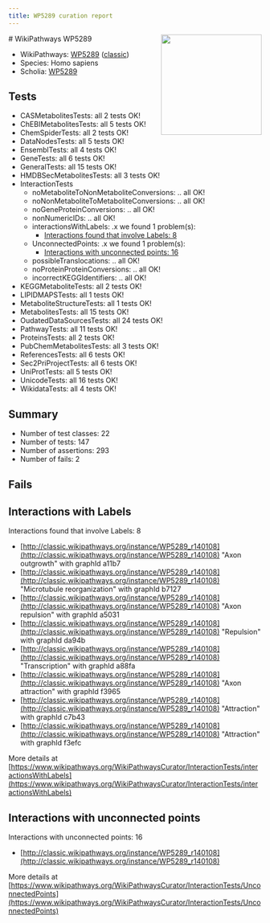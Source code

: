 ```yaml
---
title: WP5289 curation report
---
```


<img style="float: right; width: 200px" src="https://upload.wikimedia.org/wikipedia/commons/thumb/8/83/Wplogo_with_text_500.png/640px-Wplogo_with_text_500.png" />
# WikiPathways WP5289

* WikiPathways: [WP5289](https://wikipathways.org/pathways/WP5289) ([classic](https://classic.wikipathways.org/instance/WP5289))
* Species: Homo sapiens
* Scholia: [WP5289](https://scholia.toolforge.org/wikipathways/WP5289)
## Tests
* CASMetabolitesTests: all 2 tests OK!
* ChEBIMetabolitesTests: all 5 tests OK!
* ChemSpiderTests: all 2 tests OK!
* DataNodesTests: all 5 tests OK!
* EnsemblTests: all 4 tests OK!
* GeneTests: all 6 tests OK!
* GeneralTests: all 15 tests OK!
* HMDBSecMetabolitesTests: all 3 tests OK!
* InteractionTests
    * noMetaboliteToNonMetaboliteConversions: .. all OK!
    * noNonMetaboliteToMetaboliteConversions: .. all OK!
    * noGeneProteinConversions: .. all OK!
    * nonNumericIDs: .. all OK!
    * interactionsWithLabels: .x we found 1 problem(s):
        * [Interactions found that involve Labels: 8](#630d267f)
    * UnconnectedPoints: .x we found 1 problem(s):
        * [Interactions with unconnected points: 16](#7f1d407d)
    * possibleTranslocations: .. all OK!
    * noProteinProteinConversions: .. all OK!
    * incorrectKEGGIdentifiers: .. all OK!
* KEGGMetaboliteTests: all 2 tests OK!
* LIPIDMAPSTests: all 1 tests OK!
* MetaboliteStructureTests: all 1 tests OK!
* MetabolitesTests: all 15 tests OK!
* OudatedDataSourcesTests: all 24 tests OK!
* PathwayTests: all 11 tests OK!
* ProteinsTests: all 2 tests OK!
* PubChemMetabolitesTests: all 3 tests OK!
* ReferencesTests: all 6 tests OK!
* Sec2PriProjectTests: all 6 tests OK!
* UniProtTests: all 5 tests OK!
* UnicodeTests: all 16 tests OK!
* WikidataTests: all 4 tests OK!


## Summary

* Number of test classes: 22
* Number of tests: 147
* Number of assertions: 293
* Number of fails: 2

## Fails

<a name="630d267f" />

## Interactions with Labels

Interactions found that involve Labels: 8

* [http://classic.wikipathways.org/instance/WP5289_r140108](http://classic.wikipathways.org/instance/WP5289_r140108) "Axon outgrowth" with graphId a11b7
* [http://classic.wikipathways.org/instance/WP5289_r140108](http://classic.wikipathways.org/instance/WP5289_r140108) "Microtubule
reorganization" with graphId b7127
* [http://classic.wikipathways.org/instance/WP5289_r140108](http://classic.wikipathways.org/instance/WP5289_r140108) "Axon repulsion" with graphId a5031
* [http://classic.wikipathways.org/instance/WP5289_r140108](http://classic.wikipathways.org/instance/WP5289_r140108) "Repulsion" with graphId da94b
* [http://classic.wikipathways.org/instance/WP5289_r140108](http://classic.wikipathways.org/instance/WP5289_r140108) "Transcription" with graphId a88fa
* [http://classic.wikipathways.org/instance/WP5289_r140108](http://classic.wikipathways.org/instance/WP5289_r140108) "Axon attraction" with graphId f3965
* [http://classic.wikipathways.org/instance/WP5289_r140108](http://classic.wikipathways.org/instance/WP5289_r140108) "Attraction" with graphId c7b43
* [http://classic.wikipathways.org/instance/WP5289_r140108](http://classic.wikipathways.org/instance/WP5289_r140108) "Attraction" with graphId f3efc


More details at [https://www.wikipathways.org/WikiPathwaysCurator/InteractionTests/interactionsWithLabels](https://www.wikipathways.org/WikiPathwaysCurator/InteractionTests/interactionsWithLabels)

<a name="7f1d407d" />

## Interactions with unconnected points

Interactions with unconnected points: 16

* [http://classic.wikipathways.org/instance/WP5289_r140108](http://classic.wikipathways.org/instance/WP5289_r140108)


More details at [https://www.wikipathways.org/WikiPathwaysCurator/InteractionTests/UnconnectedPoints](https://www.wikipathways.org/WikiPathwaysCurator/InteractionTests/UnconnectedPoints)

